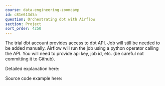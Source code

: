 ```yaml
---
course: data-engineering-zoomcamp
id: c81e613d5a
question: Orchestrating dbt with Airflow
section: Project
sort_order: 4250
---
```


The trial dbt account provides access to dbt API. Job will still be needed to be added manually. Airflow will run the job using a python operator calling the API. You will need to provide api key, job id, etc. (be careful not committing it to Github).

Detailed explanation here:

Source code example here:

